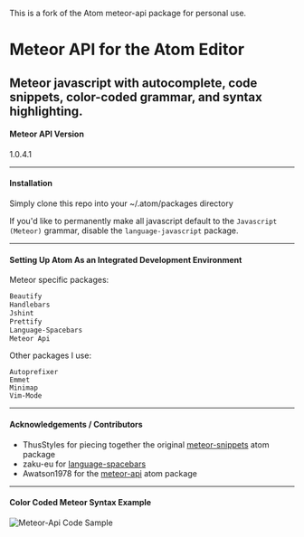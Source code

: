 This is a fork of the Atom meteor-api package for personal use.

Meteor API for the Atom Editor
=======================================

Meteor javascript with autocomplete, code snippets, color-coded grammar, and syntax highlighting.
---------------------------------------
#### Meteor API Version  

1.0.4.1

---------------------------------------
#### Installation  

Simply clone this repo into your ~/.atom/packages directory

If you'd like to permanently make all javascript default to the ``Javascript (Meteor)`` grammar, disable the ``language-javascript`` package.

---------------------------------------
#### Setting Up Atom As an Integrated Development Environment

Meteor specific packages:
````sh
Beautify
Handlebars
Jshint
Prettify
Language-Spacebars
Meteor Api
````

Other packages I use:
````
Autoprefixer
Emmet
Minimap
Vim-Mode
````

---------------------------------------
#### Acknowledgements / Contributors

* ThusStyles for piecing together the original [meteor-snippets](https://github.com/ThusStyles/meteor-snippets) atom package
* zaku-eu for [language-spacebars](https://atom.io/packages/language-spacebars)
* Awatson1978 for the [meteor-api](https://github.com/awatson1978/meteor-api) atom package


---------------------------------------
#### Color Coded Meteor Syntax Example

![Meteor-Api Code Sample](https://raw.githubusercontent.com/tan-wyman/meteor-api/master/screenshots/code-sample.png)  

